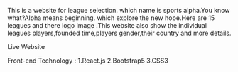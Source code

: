 



This is a website for league selection.  which name is sports alpha.You know what?Alpha means beginning.
which explore the new hope.Here are 15 leagues and there logo image .This website also show the individual leagues players,founded time,players gender,their country and more details.

Live Website 

Front-end Technology :
1.React.js
2.Bootstrap5
3.CSS3

